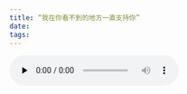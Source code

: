 ```yaml
---
title: “我在你看不到的地方一直支持你”
date: 
tags:
---
```

<audio id="audio" controls="" preload="none">
      <source id="mp3" src="https://xacu02.baidupcs.com/file/794bef365hfcd431096d1be5f7fe0960?bkt=en-6766f9da69592c12bdb7de138b6bf0d4c798bf67d2ac879bfe0a953ef1041f3f78b4bbb2ffd28d564e7516aa2221a4f59b8f1e986e8458639fd2bb6eef81b368&fid=2902825665-250528-724317525946334&time=1596286349&sign=FDTAXUGERQlBHSKfW-DCb740ccc5511e5e8fedcff06b081203-ARYvR%2BW4vOvlDWxPdRLOgozTVFQ%3D&to=129&size=896864&sta_dx=896864&sta_cs=1&sta_ft=mp3&sta_ct=0&sta_mt=0&fm2=MH%2CXian%2CAnywhere%2C%2Cshanghai%2Ccnc&ctime=1596285754&mtime=1596285754&resv0=-1&resv1=0&resv2=rlim&resv3=5&resv4=896864&vuk=2902825665&iv=0&htype=&randtype=&newver=1&newfm=1&secfm=1&flow_ver=3&pkey=en-722dcdda600fa55386b739b107e5cb882b14fd114f6405250ae75bb454b35e9921100ca9c3ffc970ab80ceedabcb7b7aac9a3ca69b4ac23a305a5e1275657320&expires=8h&rt=third&r=288121703&vbdid=2887585552&fin=%E6%96%B9%E6%9B%B8%E5%8A%8D%E7%94%9F%E6%97%A5%E6%87%89%E6%8F%B4+++%E8%BF%BD%E5%85%89%E5%A5%B3%E5%AD%A9_star.mp3&fn=%E6%96%B9%E6%9B%B8%E5%8A%8D%E7%94%9F%E6%97%A5%E6%87%89%E6%8F%B4+++%E8%BF%BD%E5%85%89%E5%A5%B3%E5%AD%A9_star.mp3&rtype=1&dp-logid=4960243911951509571&dp-callid=0.1&hps=1&tsl=0&csl=0&fsl=-1&csign=AOihtNUE0J%2B7Lo9JBtKvwBGmJEE%3D&so=0&ut=6&uter=4&serv=0&uc=1318334890&ti=b788fa76106742755151f3b397d761a88a45f04cf32fdf6d&hflag=30&adg=c_9ad9b13e6f36ab3926bcb7ecaf0493ea&reqlabel=250528_f_6c06e912e7af9e344e16d62647bf18f5_-1_babbdbb635442a7ccd604c22cd218f8a&by=themis">
      </audio>